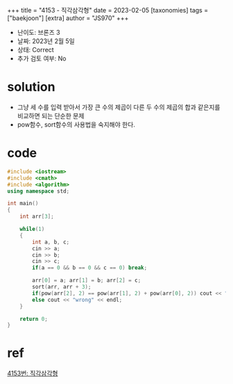 +++
title = "4153 - 직각삼각형"
date = 2023-02-05
[taxonomies]
tags = ["baekjoon"]
[extra]
author = "JS970"
+++

- 난이도: 브론즈 3
- 날짜: 2023년 2월 5일
- 상태: Correct
- 추가 검토 여부: No

# solution

- 그냥 세 수를 입력 받아서 가장 큰 수의 제곱이 다른 두 수의 제곱의 합과 같은지를 비교하면 되는 단순한 문제
- pow함수, sort함수의 사용법을 숙지해야 한다.

# code

```cpp
#include <iostream>
#include <cmath>
#include <algorithm>
using namespace std;

int main()
{
    int arr[3];

    while(1)
    {
        int a, b, c;
        cin >> a;
        cin >> b;
        cin >> c;
        if(a == 0 && b == 0 && c == 0) break;

        arr[0] = a; arr[1] = b; arr[2] = c;
        sort(arr, arr + 3);
        if(pow(arr[2], 2) == pow(arr[1], 2) + pow(arr[0], 2)) cout << "right" << endl;
        else cout << "wrong" << endl;
    }

    return 0;
}
```

# ref

[4153번: 직각삼각형](https://www.acmicpc.net/problem/4153)